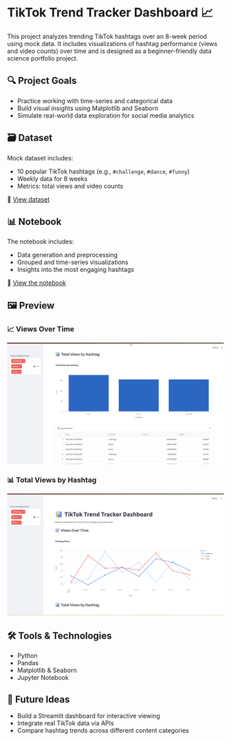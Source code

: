 # TikTok Trend Tracker Dashboard 📈

This project analyzes trending TikTok hashtags over an 8-week period using mock data. It includes visualizations of hashtag performance (views and video counts) over time and is designed as a beginner-friendly data science portfolio project.

## 🔍 Project Goals

- Practice working with time-series and categorical data
- Build visual insights using Matplotlib and Seaborn
- Simulate real-world data exploration for social media analytics

## 🗃️ Dataset

Mock dataset includes:
- 10 popular TikTok hashtags (e.g., `#challenge`, `#dance`, `#funny`)
- Weekly data for 8 weeks
- Metrics: total views and video counts

📁 [View dataset](../data/tiktok_trend_mock_data.csv)

## 📊 Notebook

The notebook includes:
- Data generation and preprocessing
- Grouped and time-series visualizations
- Insights into the most engaging hashtags

📓 [View the notebook](data/explore_trends.ipynb)

## 🖼️ Preview

### 📈 Views Over Time
![Views Over Time](./data/viewsovertime.png)

### 📊 Total Views by Hashtag
![Total Views by Hashtag](./data/totalviewsbyhashtag.png)

## 🛠️ Tools & Technologies

- Python
- Pandas
- Matplotlib & Seaborn
- Jupyter Notebook

## 🚀 Future Ideas

- Build a Streamlit dashboard for interactive viewing
- Integrate real TikTok data via APIs
- Compare hashtag trends across different content categories

